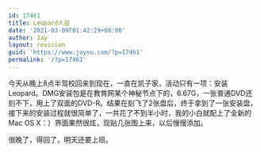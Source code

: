 ```yaml
---
id: 17461
title: Leopard入驻
date: '2021-03-09T01:42:29+08:00'
author: Jay
layout: revision
guid: 'https://www.jayxu.com/?p=17461'
permalink: '/?p=17461'
---
```


今天从晚上8点半驾校回来到现在，一直在凯子家，活动只有一项：安装Leopard。DMG安装包是在教育网某个神秘节点下的，6.67G，一张普通DVD还刻不下，用上了双面的DVD-R。结果在刻飞了2张盘后，终于拿到了一张安装盘，接下来的安装过程就很简单了，一共花了不到半小时，我的小白就配上了全新的Mac OS X：）界面果然很炫，现贴几张图上来，以后慢慢添加。

很晚了，得回了，明天还要上班。